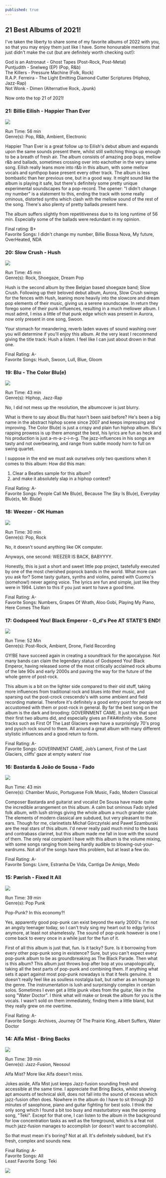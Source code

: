 ```yaml
---
published: true
---
```

## 21 Best Albums of 2021! 

 
I've taken the liberty to share some of my favorite albums of 2022 with you, so that you may enjoy them just like I have. Some honourable mentions that just didn't make the cut (but are definitely worth checking out!): 

God is an Astronaut - Ghost Tapes (Post-Rock, Post-Metal)  
Puntjudith - Snelweg (EP) (Pop, R&b)  
The Killers - Pressure Machine (Folk, Rock)  
R.A.P. Ferreira - The Light Emitting Diamond Cutter Scriptures (Hiphop, Jazz-Rap)  
Not Wonk - Dimen (Alternative Rock, Jpunk)

Now onto the top 21 of 2021!

### 21: Billie Eilish - Happier Than Ever

![](https://res.cloudinary.com/dbqgwcoce/image/upload/v1645002311/550x551_ot6ghz.png)

Run Time: 56 min  
Genre(s): Pop, R&b, Ambient, Electronic

Happier Than Ever is a great follow up to Eilish's debut album and expands upon the same sounds present there, whilst still switching things up enough to be a breath of fresh air. The album consists of amazing pop bops, mellow r&b and ballads, sometimes crossing over into eachother in the very same song. Eilish really leans more into r&b in this album, with some mellow vocals and synthpop base present every other track. The album is less bombastic than her previous one, but in a good way. It might sound like the album is playing it safe, but there's definitely some pretty unique experimental soundscapes for a pop-record. The opener: "I didn't change my number" is a statement to this, ending the track with some really ominous, distorted synths which clash with the mellow sound of the rest of the song. There's also plenty of pretty ballads present here. 

The album suffers slightly from repetitiveness due to its long runtime of 56 min. Especially some of the ballads were redundant in my opinion.

Final rating: B+  
Favorite Songs: I didn't change my number, Billie Bossa Nova, My future, OverHeated, NDA

### 20: Slow Crush - Hush

![](https://res.cloudinary.com/dbqgwcoce/image/upload/v1645003844/slowcrush_cu6dbm.png)

Run Time: 45 min  
Genre(s): Rock, Shoegaze, Dream Pop

Hush is the second album by thee Belgian based shoegaze band; Slow Crush. Following up their beloved debut album, Aurora, Slow Crush swings for the fences with Hush, leaning more heavily into the slowcore and dream pop elements of their music, giving us a serene soundscape. In return they forego some of their punk influences, resulting in a much mellower album. I must admit, I miss a little of that punk edge which was present in Aurora, now only present in one song, Swoon. 

Your stomach for meandering, reverb laden waves of sound washing over you will determine if you'll enjoy this album. At the very least I recommend giving the title track: Hush a listen. I feel like I can just about drown in that one. 

Final Rating: A-  
Favorite Songs: Hush, Swoon, Lull, Blue, Gloom

### 19: Blu - The Color Blu(e)

![](https://res.cloudinary.com/dbqgwcoce/image/upload/v1645005726/blu_edasns.png)

Run Time: 43 min  
Genre(s): Hiphop, Jazz-Rap

No, I did not mess up the resolution, the albumcover is just blurry.

What is there to say about Blu that hasn't been said before? He's been a big name in the abstract hiphop scene since 2007 and keeps impressing and improving. The Color Blu(e) is just a crispy and plain fun hiphop album. Blu's rapping prowess is up there amongst the best, his lyrics are fun as heck and his production is just a-m-a-z-i-n-g. The jazz-influences in his songs are tasty and not overbearing, and range from subtle moody horn to full on swing quartet. 

I suppose in the end we must ask ourselves only two questions when it comes to this album: 
How did this man:
1) Clear a Beatles sample for this album?
2) and make it absolutely slap in a hiphop context?

Final Rating: A-  
Favorite Songs: People Call Me Blu(e), Because The Sky Is Blu(e), Everyday Blu(e)s, Mr. Blu(e)

### 18: Weezer - OK Human

![](https://res.cloudinary.com/dbqgwcoce/image/upload/v1645006335/weezer_lu0con.png)

Run Time: 30 min  
Genre(s): Pop, Rock

No, it doesn't sound anything like OK computer.

Anyways, one second: WEEZER IS BACK, BABYYYY.

Honestly, this is just a short and sweet little pop project, tastefully executed by one of the most cherished poprock bands in the world. What more can you ask for? Some tasty guitars, synths and violins, paired with Cuomo's (somehow!) never ageing voice. The lyrics are fun and simple, just like they were in 1994. Listen to this if you just want to have a good time.

Final Rating: A-  
Favorite Songs: Numbers, Grapes Of Wrath, Aloo Gobi, Playing My Piano, Here Comes The Rain

### 17: Godspeed You! Black Emperor - G_d's Pee AT STATE'S END!

![](https://res.cloudinary.com/dbqgwcoce/image/upload/v1645006853/GY_BE_pdlovu.png)

Run Time: 52 Min  
Genre(s): Post-Rock, Ambient, Drone, Field Recording

GY!BE have succeed again in creating a soundtrack for the apocalypse. Not many bands can claim the legendary status of Godspeed You! Black Emperor, having released some of the most critically acclaimed rock albums of the late 90s and early 2000s and paving the way for the future of the whole genre of post-rock.

This album is a bit on the lighter side compared to their old stuff, taking more influences from traditional rock and blues into their music, and sparsing out the post-crock crescendo's with some ambient and field recording material. Therefore it's definitely a good entry point for people not accustomed with them or post-rock in general. By far the best song on the album is the dark and brooding: GOVERNMENT CAME. It just hits that spot their first two albums did, and especially gives an F#A#infinity vibe. Some tracks such as First Of The Last Glaciers even have a surprisingly 70's prog and pysch rock sound to them. All around a great album with many different stylistic influences and a good return to form.

Final Rating: A-  
Favorite Songs: GOVERNMENT CAME, Job’s Lament, First of the Last Glaciers, cliffs’ gaze at empty waters’ rise

### 16: Bastarda & João de Sousa - Fado


![](https://res.cloudinary.com/dbqgwcoce/image/upload/v1645093745/fado_btg99e.png)

Run Time: 43 min  
Genre(s): Chamber Music, Portuguese Folk Music, Fado, Modern Classical

Composer Bastarda and guitarist and vocalist De Sousa have made quite the incredible arrangement on this album. A calm but ominous Fado styled folk album, with lush strings giving the whole album a much grander scale. The elements of modern classical are subdued, but very pleasant to the ears. Though for me, clarinetists Michał Górczyński and Paweł Szamburski are the real stars of this album. I'd never really paid much mind to the bass and contrabass clarinet, but this album made me fall in love with the sound of them. The only real complaint I have with this album is the volume mixing, with some songs ranging from being hardly audible to blowing-out-your-eardrums. Not all of the songs have this problem, but at least a few do.

Final Rating: A-  
Favorite Songs: Livre, Estranha De Vida, Cantiga De Amigo, Medo

### 15: Pærish - Fixed It All

![](https://res.cloudinary.com/dbqgwcoce/image/upload/v1645094806/paerish_chgnjb.png)

Run Time: 39 min  
Genre(s): Pop Punk

Pop-Punk? In this economy?!

Yes, apparently good pop-punk can exist beyond the early 2000's. I'm not an angsty teenager today, so I can't truly sing my heart out to edgy lyrics anymore, at least not shamelessly. The sound of pop-punk however is one I come back to every once in a while just for the fun of it.

First of all this album is just that, fun. Is it tacky? Sure. Is it borrowing from every other pop-punk song in existence? Sure, but you can't expect every pop-punk album to be as groundbreaking as The Black Parade. Then what is this album? This album just throws bop after bop at you unapologically, taking all the best parts of pop-punk and combining them. If anything what sets it apart against most pop-punk nowadays is that it feels genuine. It doesn't really feel like as soulless nostalgia bait, but rather as an homage to the genre. The instrumentation is lush and surprisingly complex in certain solos. Sometimes I even get a little jpunk vibes from the guitar, like in the song "Water Doctor". I think what will make or break the album for you is the vocals. I wasn't sold on them immediately, finding them a little bland, but they really grew on me overtime. 

Final Rating: A-  
Favorite Songs: Archives, Journey Of The Prairie King, Albert Suffers, Water Doctor

### 14: Alfa Mist - Bring Backs

![](https://res.cloudinary.com/dbqgwcoce/image/upload/v1645095226/alfamist_zgyyf9.png)

Run Time: 39 min  
Genre(s): Jazz-Fusion, Neosoul

Alfa Mist? More like Alfa doesn't miss.

Jokes aside, Alfa Mist just keeps Jazz-fusion sounding fresh and accessible at the same time. I appreciate that Bring Backs, whilst showing apt amounts of technical skill, does not fall into the sound of excess which jazz-fusion often does. Nowhere in the album do I have to sit through 20 minutes of saxophone, piano and guitar fighting for best solo. I think the only song which I found a bit too busy and masturbatory was the opening song, "Teki". Except for that one, I can listen to the album in the background for low concentration tasks as well as the foreground, which is a feat not much jazz-fusion manages to accomplish (or doesn't want to accomplish). 

So that must mean it's boring? Not at all. It's definitely subdued, but it's fresh, complex and sounds new.

Final Rating: A-  
Favorite Songs: All  
Least Favorite Song: Teki

![](https://res.cloudinary.com/dbqgwcoce/image/upload/v1645095707/arooj_yz231b.png)


